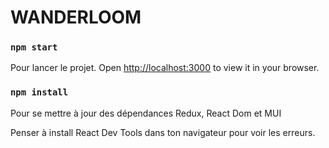 # WANDERLOOM



### `npm start`
Pour lancer le projet.
Open [http://localhost:3000](http://localhost:3000) to view it in your browser.

### `npm install`
Pour se mettre à jour des dépendances
Redux, React Dom et MUI 

Penser à install React Dev Tools dans ton navigateur pour voir les erreurs. 